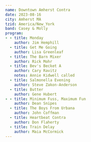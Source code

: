 ```yaml
---
name: Downtown Amherst Contra
date: 2023-08-16
city: Amherst MA
tzid: America/New_York
band: Casey & Molly
program:
- - title: Monday
    author: Jim Hemphill
  - title: Get Me Going
    author: Lisa Greenleaf
  - title: The Barn Mixer
    author: Rick Mohr
  - title: Bev's Becket A
    author: Cary Ravitz
    notes: Annie Kidwell called
  - title: Salmonella Evening
    author: Steve Zakon-Anderson
  - title: Butter
    author: Gene Hubert
- - title: Minimum Fuss, Maximum Fun
    author: Dean Snipes
  - title: The Boys From Urbana
    author: John Coffman
  - title: Heartbeat Contra
    author: Don Flaherty
  - title: Train Delay
    author: Maia McCormick
---
```


